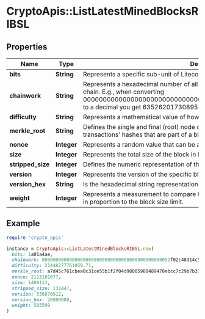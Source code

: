 # CryptoApis::ListLatestMinedBlocksRIBSL

## Properties

| Name | Type | Description | Notes |
| ---- | ---- | ----------- | ----- |
| **bits** | **String** | Represents a specific sub-unit of Litecoin. Bits have two-decimal precision. |  |
| **chainwork** | **String** | Represents a hexadecimal number of all the hashes necessary to produce the current chain. E.g., when converting 0000000000000000000000000000000000000000000086859f7a841475b236fd to a decimal you get 635262017308958427068157 hashes, or 635262 exahashes. |  |
| **difficulty** | **String** | Represents a mathematical value of how hard it is to find a valid hash for this block. |  |
| **merkle_root** | **String** | Defines the single and final (root) node of a Merkle tree. It is the combined hash of all transactions&#39; hashes that are part of a blockchain block. |  |
| **nonce** | **Integer** | Represents a random value that can be adjusted to satisfy the proof of work |  |
| **size** | **Integer** | Represents the total size of the block in Bytes. |  |
| **stripped_size** | **Integer** | Defines the numeric representation of the block size excluding the witness data. |  |
| **version** | **Integer** | Represents the version of the specific block on the blockchain. |  |
| **version_hex** | **String** | Is the hexadecimal string representation of the block&#39;s version. |  |
| **weight** | **Integer** | Represents a measurement to compare the size of different transactions to each other in proportion to the block size limit. |  |

## Example

```ruby
require 'crypto_apis'

instance = CryptoApis::ListLatestMinedBlocksRIBSL.new(
  bits: 1a01a4ae,
  chainwork: 00000000000000000000000000000000000000000000052f02c48d14c5b35ccc,
  difficulty: 21448277761059.71,
  merkle_root: a7d45c761cbea0c31ce55b1f2f04d98005980489470ebcc7c29b7b317f01f96b,
  nonce: 2113101077,
  size: 1408113,
  stripped_size: 131447,
  version: 536870912,
  version_hex: 20000000,
  weight: 585599
)
```

